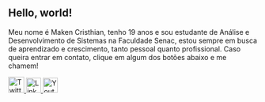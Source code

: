 <div id="header" >
  <h2>Hello, world!</h2>
</div>
<div>
    <p>Meu nome é Maken Cristhian, tenho 19 anos e sou estudante de Análise e Desenvolvimento de Sistemas na Faculdade Senac, estou sempre em busca de aprendizado e crescimento, tanto pessoal quanto profissional. Caso queira entrar em contato, clique em algum dos botões abaixo e me chamem!</p>
  <div id="badges">
    <a href="your-twitter-URL">
      <img src="https://logodownload.org/wp-content/uploads/2018/03/gmail-logo-2-1.png" width=32 alt="Twitter Badge"/>
    </a>
    <a href="your-linkedin-URL">
      <img src="https://cdn-icons-png.flaticon.com/512/174/174857.png" width=30 alt="LinkedIn Badge"/>
    </a>
    <a href="your-youtube-URL">
      <img src="https://upload.wikimedia.org/wikipedia/commons/thumb/6/6b/WhatsApp.svg/479px-WhatsApp.svg.png" width=30 alt="Youtube Badge"/>
    </a>
  </div>
</div>
